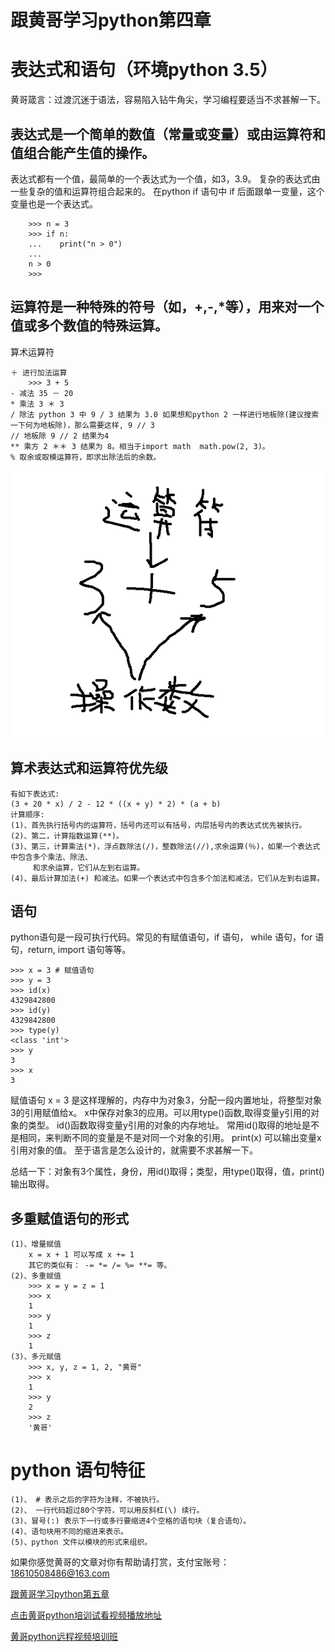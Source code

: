 # 跟黄哥学习python第四章

# 表达式和语句（环境python 3.5）

黄哥箴言：过渡沉迷于语法，容易陷入钻牛角尖，学习编程要适当不求甚解一下。



## 表达式是一个简单的数值（常量或变量）或由运算符和值组合能产生值的操作。
   表达式都有一个值，最简单的一个表达式为一个值，如3，3.9。
   复杂的表达式由一些复杂的值和运算符组合起来的。
   在python  if 语句中 if 后面跟单一变量，这个变量也是一个表达式。    

		>>> n = 3
		>>> if n:
		...    print("n > 0")
		...
		n > 0
		>>>


## 运算符是一种特殊的符号（如，+,-,*等），用来对一个值或多个数值的特殊运算。

算术运算符    

	＋ 进行加法运算    
		>>> 3 + 5
	- 减法 35 － 20     
	* 乘法 3 ＊ 3     
	/ 除法 python 3 中 9 / 3 结果为 3.0 如果想和python 2 一样进行地板除(建议搜索一下何为地板除)，那么需要这样, 9 // 3    
	// 地板除 9 // 2 结果为4    
	** 乘方 2 ＊＊ 3 结果为 8。相当于import math  math.pow(2, 3)。   
	% 取余或取模运算符，即求出除法后的余数。

![](operator.png)   

## 算术表达式和运算符优先级  

	有如下表达式:
	(3 + 20 * x) / 2 - 12 * ((x + y) * 2) * (a + b)   
	计算顺序:   
	(1)、首先执行括号内的运算符，括号内还可以有括号，内层括号内的表达式优先被执行。   
	(2)、第二，计算指数运算(**)。   
	(3)、第三，计算乘法(*)，浮点数除法(/)，整数除法(//),求余运算(％)，如果一个表达式中包含多个乘法、除法、
	     和求余运算，它们从左到右运算。    
	(4)、最后计算加法(+) 和减法。如果一个表达式中包含多个加法和减法，它们从左到右运算。    


## 语句   
   python语句是一段可执行代码。常见的有赋值语句，if 语句， while 语句，for 语句，return, import 语句等等。

	>>> x = 3 # 赋值语句
	>>> y = 3
	>>> id(x)
	4329842800
	>>> id(y)
	4329842800
	>>> type(y)
	<class 'int'>
	>>> y
	3
	>>> x
	3


赋值语句 x = 3 是这样理解的，内存中为对象3，分配一段内置地址，将整型对象3的引用赋值给x。
x中保存对象3的应用。可以用type()函数,取得变量y引用的对象的类型。
id()函数取得变量y引用的对象的内存地址。
常用id()取得的地址是不是相同，来判断不同的变量是不是对同一个对象的引用。
print(x) 可以输出变量x引用对象的值。
至于语言是怎么设计的，就需要不求甚解一下。    

总结一下：对象有3个属性，身份，用id()取得；类型，用type()取得，值，print()输出取得。

## 多重赋值语句的形式

	(1)、增量赋值
		x = x + 1 可以写成 x += 1
		其它的类似有： -= *= /= %= **= 等。
	(2)、多重赋值
		>>> x = y = z = 1
		>>> x
		1
		>>> y
		1
		>>> z
		1
	(3)、多元赋值
		>>> x, y, z = 1, 2, "黄哥"
		>>> x
		1
		>>> y
		2
		>>> z
		'黄哥'


# python 语句特征    

	(1)、 # 表示之后的字符为注释，不被执行。  
	(2)、 一行代码超过80个字符，可以用反斜杠(\) 续行。  
	(3)、冒号(:) 表示下一行或多行要缩进4个空格的语句块（复合语句）。  
	(4)、语句块用不同的缩进来表示。  
	(5)、python 文件以模块的形式来组织。  








如果你感觉黄哥的文章对你有帮助请打赏，支付宝账号：18610508486@163.com

[跟黄哥学习python第五章](learn_python_follow_brother_huang_5.md)


[点击黄哥python培训试看视频播放地址](https://github.com/pythonpeixun/article/blob/master/python_shiping.md)

[黄哥python远程视频培训班](https://github.com/pythonpeixun/article/blob/master/index.md)  


    